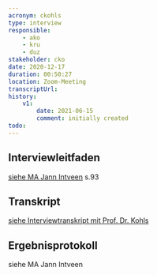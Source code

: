```yaml
---
acronym: ckohls
type: interview
responsible: 
    - ako
    - kru
    - duz
stakeholder: cko
date: 2020-12-17
duration: 00:50:27
location: Zoom-Meeting
transcriptUrl: 
history:
    v1:
        date: 2021-06-15
        comment: initially created
todo: 
---
```

## Interviewleitfaden
[siehe MA Jann Intveen](https://divekit.github.io/divekit-roadmap/sources/Masterarbeit%20Jann%20Intveen%20final.pdf) s.93

## Transkript
[siehe Interviewtranskript mit Prof. Dr. Kohls](https://divekit.github.io/divekit-roadmap/sources/jintveen_MA_Kohls_transkript.html)

## Ergebnisprotokoll
siehe MA Jann Intveen <!-- Nicht vorhanden? Zumindest nicht in der MA selbst -->